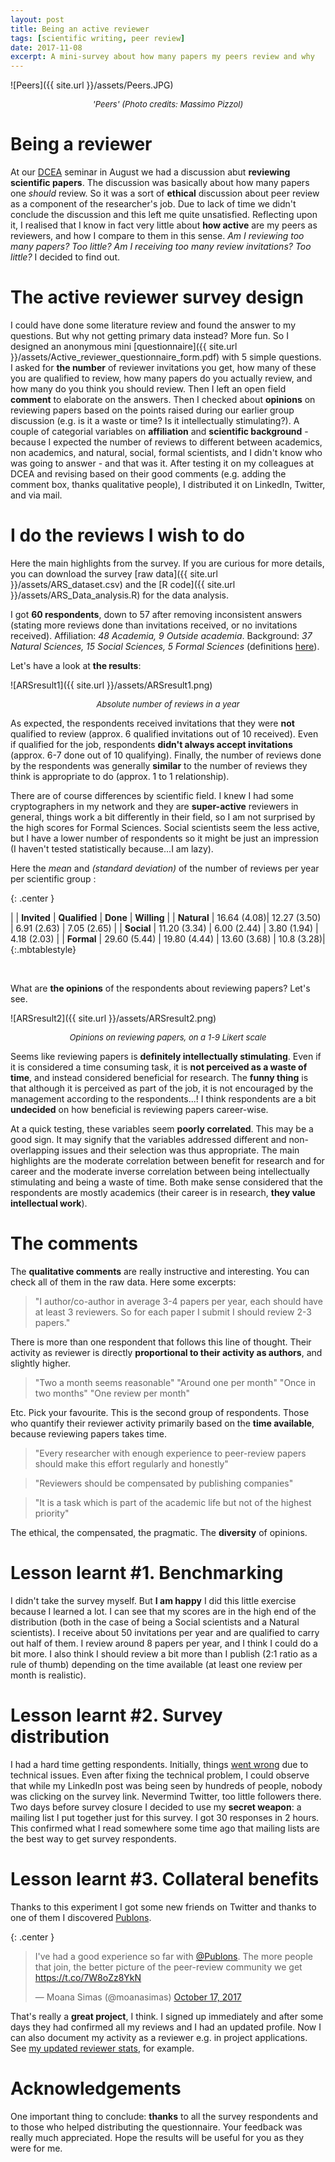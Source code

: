 ```yaml
---
layout: post
title: Being an active reviewer
tags: [scientific writing, peer review]
date: 2017-11-08
excerpt: A mini-survey about how many papers my peers review and why
---
```


![Peers]({{ site.url }}/assets/Peers.JPG)
<center><i><font size="2">'Peers' (Photo credits: Massimo Pizzol)</font></i></center>

# Being a reviewer

At our [DCEA](http://www.en.dcea.dk/) seminar in August we had a discussion abut **reviewing scientific papers**. The discussion was basically about how many papers one _should_ review. So it was a sort of **ethical** discussion about peer review as a component of the researcher's job. Due to lack of time we didn't conclude the discussion and this left me quite unsatisfied. Reflecting upon it, I realised that I know in fact very little about **how active** are my peers as reviewers, and how I compare to them in this sense. _Am I reviewing too many papers? Too little? Am I receiving too many review invitations? Too little?_ I decided to find out.

# The active reviewer survey design

I could have done some literature review and found the answer to my questions. But why not getting primary data instead? More fun. So I designed an anonymous mini [questionnaire]({{ site.url }}/assets/Active_reviewer_questionnaire_form.pdf) with 5 simple questions. I asked for **the number** of reviewer invitations you get, how many of these you are qualified to review, how many papers do you actually review, and how many do you think you should review. Then I left an open field **comment** to elaborate on the answers. Then I checked about **opinions** on reviewing papers based on the points raised during our earlier group discussion (e.g. is it a waste or time? Is it intellectually stimulating?). A couple of categorial variables on **affiliation** and **scientific background** - because I expected the number of reviews to different between academics, non academics, and natural, social, formal scientists, and I didn't know who was going to answer - and that was it. After testing it on my colleagues at DCEA and revising based on their good comments (e.g. adding the comment box, thanks qualitative people), I distributed it on LinkedIn, Twitter, and via mail.

# I do the reviews I wish to do

Here the main highlights from the survey. If you are curious for more details, you can download the survey [raw data]({{ site.url }}/assets/ARS_dataset.csv) and the [R code]({{ site.url }}/assets/ARS_Data_analysis.R) for the data analysis.

I got **60 respondents**, down to 57 after removing inconsistent answers (stating more reviews done than invitations received, or no invitations received). Affiliation: _48 Academia, 9 Outside academia_. Background: _37 Natural Sciences, 15 Social Sciences, 5 Formal Sciences_ (definitions [here](https://en.wikipedia.org/wiki/Branches_of_science)).

Let's have a look at **the results**:

![ARSresult1]({{ site.url }}/assets/ARSresult1.png)
<center><i><font size="2">Absolute number of reviews in a year</font></i></center>

As expected, the respondents received invitations that they were **not** qualified to review (approx. 6 qualified invitations out of 10 received). Even if qualified for the job, respondents **didn't always accept invitations** (approx. 6-7 done out of 10 qualifying). Finally, the number of reviews done by the respondents was generally **similar** to the number of reviews they think is appropriate to do (approx. 1 to 1 relationship).

There are of course differences by scientific field. I knew I had some cryptographers in my network and they are **super-active** reviewers in general, things work a bit differently in their field, so I am not surprised by the high scores for Formal Sciences. Social scientists seem the less active, but I have a lower number of respondents so it might be just an impression (I haven't tested statistically because...I am lazy).

Here the _mean_ and _(standard deviation)_ of the number of reviews per year per scientific group :

{: .center }

| | **Invited** | **Qualified** | **Done** | **Willing** |
| **Natural** | 16.64 (4.08)| 12.27 (3.50) | 6.91 (2.63) | 7.05 (2.65) |
| **Social** | 11.20 (3.34) | 6.00 (2.44) | 3.80 (1.94) | 4.18 (2.03) |
| **Formal** | 29.60 (5.44) | 19.80 (4.44) | 13.60 (3.68) | 10.8 (3.28)|
{:.mbtablestyle}


&nbsp;

What are **the opinions** of the respondents about reviewing papers? Let's see.

![ARSresult2]({{ site.url }}/assets/ARSresult2.png)
<center><i><font size="2">Opinions on reviewing papers, on a 1-9 Likert scale</font></i></center>

Seems like reviewing papers is **definitely intellectually stimulating**. Even if it is considered a time consuming task, it is **not perceived as a waste of time**, and instead considered beneficial for research. The **funny thing** is that although it is perceived as part of the job, it is not encouraged by the management according to the respondents...! I think respondents are a bit **undecided** on how beneficial is reviewing papers career-wise.

At a quick testing, these variables seem **poorly correlated**. This may be a good sign. It may signify that the variables addressed different and non-overlapping issues and their selection was thus appropriate. The main highlights are the moderate correlation between benefit for research and for career and the moderate inverse correlation between being intellectually stimulating and being a waste of time. Both make sense considered that the respondents are mostly academics (their career is in research, **they value intellectual work**).

# The comments

The **qualitative comments** are really instructive and interesting. You can check all of them in the raw data. Here some excerpts:

> "I author/co-author in average 3-4 papers per year, each should have at least 3 reviewers. So for each paper I submit I should review 2-3 papers."

There is more than one respondent that follows this line of thought. Their activity as reviewer is directly **proportional to their activity as authors**, and slightly higher.

> "Two a month seems reasonable"
> "Around one per month"
> "Once in two months"
> "One review per month"

Etc. Pick your favourite. This is the second group of respondents. Those who quantify their reviewer activity primarily based on the **time available**, because reviewing papers takes time.

> "Every researcher with enough experience to peer-review papers should make this effort regularly and honestly"

> "Reviewers should be compensated by publishing companies"

> "It is a task which is part of the academic life but not of the highest priority"

The ethical, the compensated, the pragmatic. The **diversity** of opinions.


# Lesson learnt #1. Benchmarking

I didn't take the survey myself. But **I am happy** I did this little exercise because I learned a lot. I can see that my scores are in the high end of the distribution (both in the case of being a Social scientists and a Natural scientists). I receive about 50 invitations per year and are qualified to carry out half of them. I review around 8 papers per year, and I think I could do a bit more. I also think I should review a bit more than I publish (2:1 ratio as a rule of thumb) depending on the time available (at least one review per month is realistic).


# Lesson learnt #2. Survey distribution
I had a hard time getting respondents. Initially, things [went wrong](https://www.linkedin.com/pulse/active-reviewer-survey-massimo-pizzol/?trackingId=rPPBuX0qoe8jTjGKIebxnQ%3D%3D)  due to technical issues. Even after fixing the technical problem, I could observe that while my LinkedIn post was being seen by hundreds of people, nobody was clicking on the survey link. Nevermind Twitter, too little followers there. Two days before survey closure I decided to use my **secret weapon**: a mailing list I put together just for this survey. I got 30 responses in 2 hours. This confirmed what I read somewhere some time ago that mailing lists are the best way to get survey respondents.

# Lesson learnt #3. Collateral benefits

Thanks to this experiment I got some new friends on Twitter and thanks to one of them I discovered [Publons](https://publons.com/home/).

{: .center }
<blockquote class="twitter-tweet" data-lang="en"><p lang="en" dir="ltr">I&#39;ve had a good experience so far with <a href="https://twitter.com/Publons?ref_src=twsrc%5Etfw">@Publons</a>. The more people that join, the better picture of the peer-review community we get <a href="https://t.co/7W8oZz8YkN">https://t.co/7W8oZz8YkN</a></p>&mdash; Moana Simas (@moanasimas) <a href="https://twitter.com/moanasimas/status/920230089257897984?ref_src=twsrc%5Etfw">October 17, 2017</a></blockquote>
<script async src="https://platform.twitter.com/widgets.js" charset="utf-8"></script>

That's really a **great project**, I think. I signed up immediately and after some days they had confirmed all my reviews and I had an updated profile. Now I can also document my activity as a reviewer e.g. in project applications. See [my updated reviewer stats](https://publons.com/author/1316773/massimo-pizzol#stats), for example.

# Acknowledgements

One important thing to conclude: **thanks** to all the survey respondents and to those who helped distributing the questionnaire. Your feedback was really much appreciated. Hope the results will be useful for you as they were for me.
